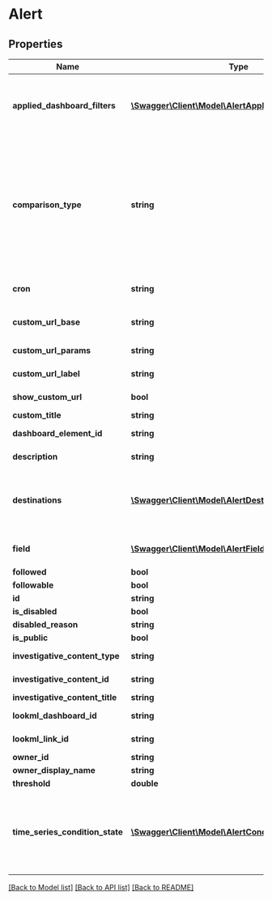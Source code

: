 # Alert

## Properties
Name | Type | Description | Notes
------------ | ------------- | ------------- | -------------
**applied_dashboard_filters** | [**\Swagger\Client\Model\AlertAppliedDashboardFilter[]**](AlertAppliedDashboardFilter.md) | Filters coming from the dashboard that are applied. Example &#x60;[{ \&quot;filter_title\&quot;: \&quot;Name\&quot;, \&quot;field_name\&quot;: \&quot;distribution_centers.name\&quot;, \&quot;filter_value\&quot;: \&quot;Los Angeles CA\&quot; }]&#x60; | [optional] 
**comparison_type** | **string** | This property informs the check what kind of comparison we are performing. Only certain condition types are valid for time series alerts. For details, refer to [Setting Alert Conditions](https://cloud.google.com/looker/docs/sharing-and-publishing/creating-alerts#setting_alert_conditions) Valid values are: \&quot;EQUAL_TO\&quot;, \&quot;GREATER_THAN\&quot;, \&quot;GREATER_THAN_OR_EQUAL_TO\&quot;, \&quot;LESS_THAN\&quot;, \&quot;LESS_THAN_OR_EQUAL_TO\&quot;, \&quot;INCREASES_BY\&quot;, \&quot;DECREASES_BY\&quot;, \&quot;CHANGES_BY\&quot;. | 
**cron** | **string** | Vixie-Style crontab specification when to run. At minumum, it has to be longer than 15 minute intervals | 
**custom_url_base** | **string** | Domain for the custom url selected by the alert creator from the admin defined domain allowlist | [optional] 
**custom_url_params** | **string** | Parameters and path for the custom url defined by the alert creator | [optional] 
**custom_url_label** | **string** | Label for the custom url defined by the alert creator | [optional] 
**show_custom_url** | **bool** | Boolean to determine if the custom url should be used | [optional] 
**custom_title** | **string** | An optional, user-defined title for the alert | [optional] 
**dashboard_element_id** | **string** | ID of the dashboard element associated with the alert. Refer to [dashboard_element()](#!/Dashboard/DashboardElement) | [optional] 
**description** | **string** | An optional description for the alert. This supplements the title | [optional] 
**destinations** | [**\Swagger\Client\Model\AlertDestination[]**](AlertDestination.md) | Array of destinations to send alerts to. Must be the same type of destination. Example &#x60;[{ \&quot;destination_type\&quot;: \&quot;EMAIL\&quot;, \&quot;email_address\&quot;: \&quot;test@test.com\&quot; }]&#x60; | 
**field** | [**\Swagger\Client\Model\AlertField**](AlertField.md) | The field the alert threshold is compared against when determining when to send notifications | 
**followed** | **bool** | Whether or not the user follows this alert. | [optional] 
**followable** | **bool** | Whether or not the alert is followable | [optional] 
**id** | **string** | ID of the alert | [optional] 
**is_disabled** | **bool** | Whether or not the alert is disabled | [optional] 
**disabled_reason** | **string** | Reason for disabling alert | [optional] 
**is_public** | **bool** | Whether or not the alert is public | [optional] 
**investigative_content_type** | **string** | The type of the investigative content Valid values are: \&quot;dashboard\&quot;. | [optional] 
**investigative_content_id** | **string** | The ID of the investigative content. For dashboards, this will be the dashboard ID | [optional] 
**investigative_content_title** | **string** | The title of the investigative content. | [optional] 
**lookml_dashboard_id** | **string** | ID of the LookML dashboard associated with the alert | [optional] 
**lookml_link_id** | **string** | ID of the LookML dashboard element associated with the alert | [optional] 
**owner_id** | **string** | User id of alert owner | 
**owner_display_name** | **string** | Alert owner&#39;s display name | [optional] 
**threshold** | **double** | Value of the alert threshold | 
**time_series_condition_state** | [**\Swagger\Client\Model\AlertConditionState**](AlertConditionState.md) | (Write-Only) (Optional) Only used when first creating time series alerts. It&#39;s used to pick a starting time reference from which alerts will be evaluated again. Without it, alerts be run against all time series data. Refer to [docs](https://cloud.google.com/looker/docs/sharing-and-publishing/creating-alerts) for details. Example &#x60;{ latest_time_series_id: &#39;2020-09-17&#39;, previous_time_series_id: &#39;2020-09-16&#39; }&#x60;. | [optional] 

[[Back to Model list]](../README.md#documentation-for-models) [[Back to API list]](../README.md#documentation-for-api-endpoints) [[Back to README]](../README.md)


